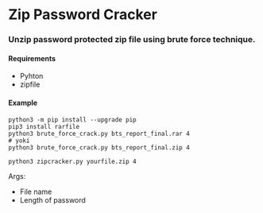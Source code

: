 # Zip Password Cracker

### Unzip password protected zip file using brute force technique.

#### Requirements
* Pyhton
* zipfile 

#### Example

```
python3 -m pip install --upgrade pip
pip3 install rarfile
python3 brute_force_crack.py bts_report_final.rar 4
# yoki
python3 brute_force_crack.py bts_report_final.zip 4

python3 zipcracker.py yourfile.zip 4
```
Args:
  * File name
  * Length of password
  
